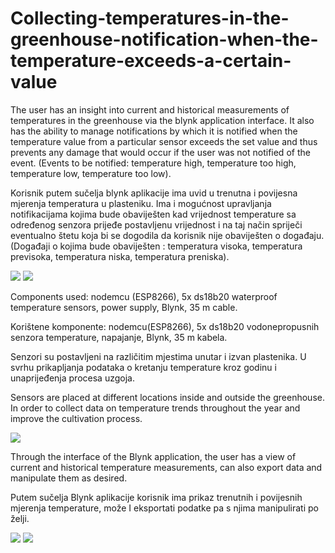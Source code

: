 # Collecting-temperatures-in-the-greenhouse-notification-when-the-temperature-exceeds-a-certain-value

The user has an insight into current and historical measurements of temperatures in the greenhouse via the blynk application interface. It also has the ability to manage notifications by which it is notified when the temperature value from a particular sensor exceeds the set value and thus prevents any damage that would occur if the user was not notified of the event. (Events to be notified: temperature high, temperature too high, temperature low, temperature too low).

Korisnik putem sučelja blynk aplikacije ima uvid u trenutna i povijesna mjerenja temperatura u plasteniku. Ima i mogućnost upravljanja notifikacijama kojima bude obaviješten  kad vrijednost temperature sa određenog senzora prijeđe postavljenu vrijednost i na taj način spriječi eventualno štetu koja bi se dogodila da korisnik nije obaviješten o događaju. (Događaji o kojima bude obaviješten : temperatura visoka, temperatura previsoka, temperatura niska, temperatura preniska).

![](Images/Slika%20(6).jpg)
![](Images/Slika%20(8).jpg)

Components used: nodemcu (ESP8266), 5x ds18b20 waterproof temperature sensors, power supply, Blynk, 35 m cable.

Korištene komponente: nodemcu(ESP8266), 5x ds18b20 vodonepropusnih senzora temperature, napajanje, Blynk, 35 m kabela.

Senzori su postavljeni na različitim mjestima unutar i izvan plastenika. U svrhu prikapljanja podataka o kretanju temperature kroz godinu i unaprijeđenja procesa uzgoja. 

Sensors are placed at different locations inside and outside the greenhouse. In order to collect data on temperature trends throughout the year and improve the cultivation process.

![](Images/Slika%20(7).jpg)

Through the interface of the Blynk application, the user has a view of current and historical temperature measurements, can also export data and manipulate them as desired.

Putem sučelja Blynk aplikacije korisnik ima prikaz trenutnih i povijesnih mjerenja temperature, može I eksportati podatke pa s njima manipulirati po želji. 

![](Images/slika10.jpeg)
![](Images/slika11.jpeg)
